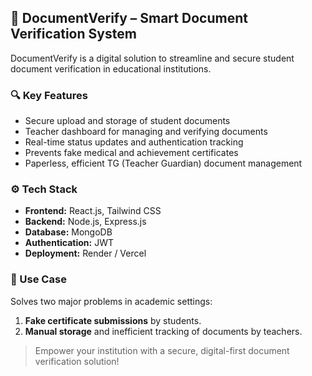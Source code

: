## 🧾 DocumentVerify – Smart Document Verification System

DocumentVerify is a digital solution to streamline and secure student document verification in educational institutions.

### 🔍 Key Features
- Secure upload and storage of student documents
- Teacher dashboard for managing and verifying documents
- Real-time status updates and authentication tracking
- Prevents fake medical and achievement certificates
- Paperless, efficient TG (Teacher Guardian) document management

### ⚙️ Tech Stack
- **Frontend:** React.js, Tailwind CSS
- **Backend:** Node.js, Express.js
- **Database:** MongoDB
- **Authentication:** JWT
- **Deployment:** Render / Vercel

### 🎯 Use Case
Solves two major problems in academic settings:
1. **Fake certificate submissions** by students.
2. **Manual storage** and inefficient tracking of documents by teachers.

> Empower your institution with a secure, digital-first document verification solution!
